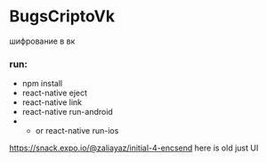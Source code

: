# BugsCriptoVk
шифрование в вк

### run: 
- npm install
- react-native eject
- react-native link
- react-native run-android
-    - or react-native run-ios

https://snack.expo.io/@zaliayaz/initial-4-encsend here is old just UI
